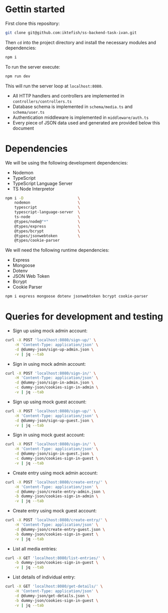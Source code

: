 # Gettin started

First clone this repository:

~~~sh
git clone git@github.com:iktefish/ss-backend-task-ivan.git
~~~

Then `cd` into the project directory and install the necessary
modules and dependencies:

~~~sh
npm i
~~~

To run the server execute:

~~~sh
npm run dev
~~~

This will run the server loop at `localhost:8080`.

-   All HTTP handlers and controllers are implemented in `controllers/controllers.ts`
-   Database schema is implemented in `schema/media.ts` and `schema/user.ts`
-   Authentication middleware is implemented in `middleware/auth.ts`
-   Every piece of JSON data used and generated are provided below this document

# Dependencies

We will be using the following development dependencies:

-   Nodemon
-   TypeScript
-   TypeScript Language Server
-   TS Node Interpretor

~~~sh
npm i -D                        \
    nodemon                     \
    typescript                  \
    typescript-language-server  \
    ts-node                     \
    @types/node@"*"             \
    @types/express              \
    @types/bcrypt               \
    @types/jsonwebtoken         \
    @types/cookie-parser
~~~

We will need the following runtime dependencies:

-   Express
-   Mongoose
-   Dotenv
-   JSON Web Token
-   Bcrypt
-   Cookie Parser

~~~sh
npm i express mongoose dotenv jsonwebtoken bcrypt cookie-parser
~~~

# Queries for development and testing

-   Sign up using mock admin account:

~~~sh
curl -X POST 'localhost:8080/sign-up/' \
    -H 'Content-Type: application/json' \
    -d @dummy-json/sign-up-admin.json \
    -v | jq --tab
~~~

-   Sign in using mock admin account:

~~~sh
curl -X POST 'localhost:8080/sign-in/' \
    -H 'Content-Type: application/json' \
    -d @dummy-json/sign-in-admin.json \
    -c dummy-json/cookies-sign-in-admin \
    -v | jq --tab
~~~

-   Sign up using mock guest account:

~~~sh
curl -X POST 'localhost:8080/sign-up/' \
    -H 'Content-Type: application/json' \
    -d @dummy-json/sign-up-guest.json \
    -v | jq --tab
~~~

-   Sign in using mock guest account:

~~~sh
curl -X POST 'localhost:8080/sign-in/' \
    -H 'Content-Type: application/json' \
    -d @dummy-json/sign-in-guest.json \
    -c dummy-json/cookies-sign-in-guest \
    -v | jq --tab
~~~

-   Create entry using mock admin account:

~~~sh
curl -X POST 'localhost:8080/create-entry/' \
    -H 'Content-Type: application/json' \
    -d @dummy-json/create-entry-admin.json \
    -b dummy-json/cookies-sign-in-admin \
    -v | jq --tab
~~~

-   Create entry using mock guest account:

~~~sh
curl -X POST 'localhost:8080/create-entry/' \
    -H 'Content-Type: application/json' \
    -d @dummy-json/create-entry-guest.json \
    -b dummy-json/cookies-sign-in-guest \
    -v | jq --tab
~~~

-   List all media entries:

~~~sh
curl -X GET 'localhost:8080/list-entries/' \
    -b dummy-json/cookies-sign-in-guest \
    -v | jq --tab
~~~

-   List details of individual entry:

~~~sh
curl -X GET 'localhost:8080/get-details/' \
    -H 'Content-Type: application/json' \
    -d @dummy-json/get-details.json \
    -b dummy-json/cookies-sign-in-guest \
    -v | jq --tab
~~~
